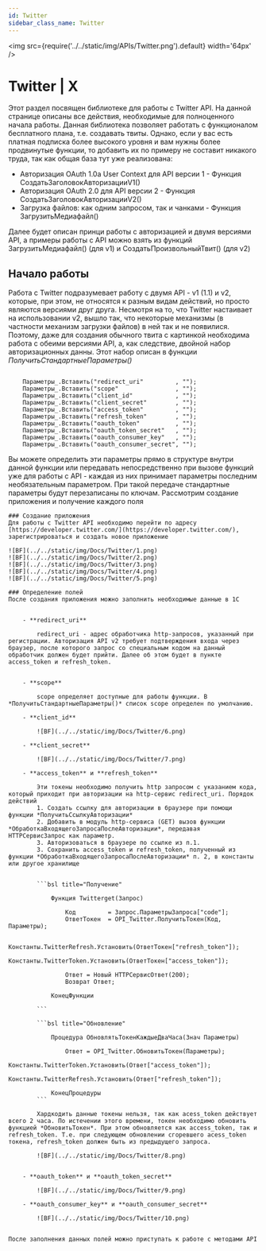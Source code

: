 ```yaml
---
id: Twitter
sidebar_class_name: Twitter
---
```


<img src={require('../../static/img/APIs/Twitter.png').default} width='64px' />

# Twitter | X

Этот раздел посвящен библиотеке для работы с Twitter API. На данной странице описаны все действия, необходимые для полноценного начала работы. Данная библиотека позволяет работать с функционалом бесплатного плана, т.е. создавать твиты. Однако, если у вас есть платная подписка более высокого уровня и вам нужны более продвинутые функции, то добавить их по примеру не составит никакого труда, так как общая база тут уже реализована:
 - Авторизация OAuth 1.0a User Context для API версии 1 - Функция СоздатьЗаголовокАвторизацииV1()
 - Авторизация OAuth 2.0 для API версии 2 - Функция СоздатьЗаголовокАвторизацииV2()
 - Загрузка файлов: как одним запросом, так и чанками - Функция ЗагрузитьМедиафайл()
 
 Далее будет описан принци работы с авторизацией и двумя версиями API, а примеры работы с API можно взять из функций ЗагрузитьМедиафайл() (для v1) и СоздатьПроизвольныйТвит() (для v2)

## Начало работы

  
Работа с Twitter подразумевает работу с двумя API - v1 (1.1) и v2, которые, при этом, не относятся к разным видам действий, но просто являются версиями друг друга. Несмотря на то, что Twitter настаивает на использовании v2, вышло так, что некоторые механизмы (в частности механизм загрузки файлов) в ней так и не появилися. Поэтому, даже для создания обычного твита с картинкой необходима работа с обеими версиями API, а, как следствие, двойной набор авторизационных данны. Этот набор описан в функции *ПолучитьСтандартныеПараметры()*


```bsl

	Параметры_.Вставить("redirect_uri"         , "");
	Параметры_.Вставить("scope"                , "");
	Параметры_.Вставить("client_id"            , "");
	Параметры_.Вставить("client_secret"        , "");
	Параметры_.Вставить("access_token"         , ""); 
	Параметры_.Вставить("refresh_token"        , ""); 
	Параметры_.Вставить("oauth_token"          , "");
	Параметры_.Вставить("oauth_token_secret"   , "");
	Параметры_.Вставить("oauth_consumer_key"   , "");
	Параметры_.Вставить("oauth_consumer_secret", "");

```

Вы можете определить эти параметры прямо в структуре внутри данной функции или передавать непосредственно при вызове функций уже для работы с API - каждая из них принимает параметры последним необязательным параметром. При такой передаче стандартные параметры будут перезаписаны по ключам. Рассмотрим создание приложения и получение каждого поля


	### Создание приложения
	Для работы с Twitter API необходимо перейти по адресу [https://developer.twitter.com/](https://developer.twitter.com/), зарегистрироваться и создать новое приложение
	
	![BF](../../static/img/Docs/Twitter/1.png)
	![BF](../../static/img/Docs/Twitter/2.png)
	![BF](../../static/img/Docs/Twitter/3.png)
	![BF](../../static/img/Docs/Twitter/4.png)
	![BF](../../static/img/Docs/Twitter/5.png)
	
	### Определение полей
	После создания приложения можно заполнить необходимые данные в 1С
	

		- **redirect_uri**
			
			redirect_uri - адрес обработчика http-запросов, указанный при регистрации. Авторизация API v2 требует подтверждения входа через браузер, после которого запрос со специальным кодом на данный обработчик должен будет прийти. Далее об этом будет в пункте access_token и refresh_token.
			
			
		- **scope**
		
			scope определяет доступные для работы функции. В *ПолучитьСтандартныеПараметры()* список scope определен по умолчанию.
			
		- **client_id**
		
			![BF](../../static/img/Docs/Twitter/6.png)

		- **client_secret**
		
			![BF](../../static/img/Docs/Twitter/7.png)
			
		- **access_token** и **refresh_token**
		
			Эти токены необходимо получить http запросом с указанием кода, который приходит при авторизации на http-сервис redirect_uri. Порядок действий
			1. Создать ссылку для авторизации в браузере при помощи функции *ПолучитьСсылкуАвторизации*
			2. Добавить в модуль http-сервиса (GET) вызов функции *ОбработкаВходящегоЗапросаПослеАвторизации*, передавая HTTPСервисЗапрос как параметр.
			3. Авторизоваться в браузере по ссылке из п.1.
			3. Сохранить access_token и refresh_token, полученный из функции *ОбработкаВходящегоЗапросаПослеАвторизации* п. 2, в константы или другое хранилище
			
			
			```bsl title="Получение"
			
				Функция Twitterget(Запрос)
					
					Код         = Запрос.ПараметрыЗапроса["code"];	
					ОтветТокен  = OPI_Twitter.ПолучитьТокен(Код, Параметры);
					
					Константы.TwitterRefresh.Установить(ОтветТокен["refresh_token"]);
					Константы.TwitterToken.Установить(ОтветТокен["access_token"]);
					
					Ответ = Новый HTTPСервисОтвет(200);
					Возврат Ответ;
					
				КонецФункции

			```
			
			```bsl title="Обновление"
			
				Процедура ОбновлятьТокенКаждыеДваЧаса(Знач Параметры) 
				
					Ответ = OPI_Twitter.ОбновитьТокен(Параметры);
					Константы.TwitterToken.Установить(Ответ["access_token"]);
					Константы.TwitterRefresh.Установить(Ответ["refresh_token"]);

				КонецПроцедуры
			```
			
			Хардкодить данные токены нельзя, так как acess_token действует всего 2 часа. По истечении этого времени, токен необходимо обновить функцией *ОбновитьТокен*. При этом обновляется как access_token, так и refresh_token. Т.е. при следующем обновлении сгоревшего acess_token токена, refresh_token должен быть из предыдущего запроса. 
			
			![BF](../../static/img/Docs/Twitter/8.png)
			
	
		- **oauth_token** и **oauth_token_secret**
		
			![BF](../../static/img/Docs/Twitter/9.png)
			
		- **oauth_consumer_key** и **oauth_consumer_secret**
		
			![BF](../../static/img/Docs/Twitter/10.png)
			
	
	После заполнения данных полей можно приступать к работе с методами API
		
			
			